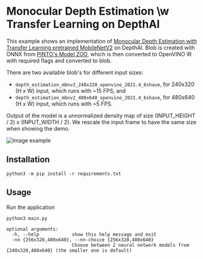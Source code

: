 # Monocular Depth Estimation \w Transfer Learning on DepthAI

This example shows an implementation of [Monocular Depth Estimation with Transfer Learning pretrained MobileNetV2](https://github.com/alinstein/Depth_estimation) on DepthAI.  Blob is created with ONNX from [PINTO's Model ZOO](https://github.com/PINTO0309/PINTO_model_zoo/blob/main/149_depth_estimation), which is then converted to OpenVINO IR with required flags and converted to blob.

There are two available blob's for different input sizes:

* `depth_estimation_mbnv2_240x320_openvino_2021.4_6shave`, for 240x320 (H x W) input, which runs with ~15 FPS, and
* `depth_estimation_mbnv2_480x640_openvino_2021.4_6shave`, for 480x640 (H x W) input, which runs with ~5 FPS.

Output of the model is a unnormalized density map of size (INPUT_HEIGHT / 2) x (INPUT_WIDTH / 2). We rescale the input frame to have the same size when showing the demo.

![Image example](https://user-images.githubusercontent.com/18037362/140496170-6e3ad321-7314-40cb-8cc0-f622464aa4bd.gif)

## Installation

```
python3 -m pip install -r requirements.txt
```

## Usage

Run the application

```
python3 main.py

optional arguments:
  -h, --help            show this help message and exit
  -nn {256x320,480x640}, --nn-choice {256x320,480x640}
                        Choose between 2 neural network models from {240x320,480x640} (the smaller one is default)
```
